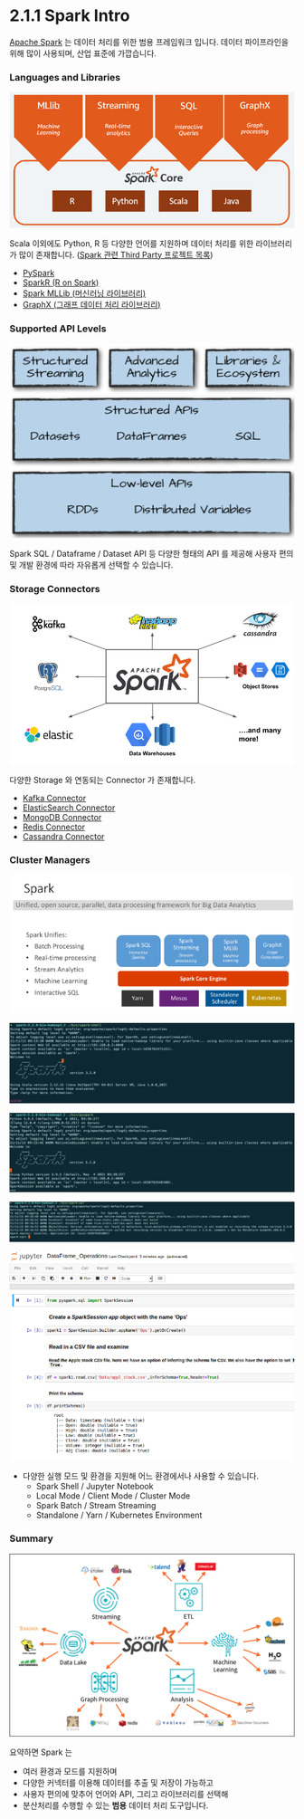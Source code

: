 # 2.1.1 Spark Intro

[Apache Spark](https://spark.apache.org) 는 데이터 처리를 위한 범용 프레임워크 입니다. 데이터 파이프라인을 위해 많이 사용되며, 산업 표준에 가깝습니다.&#x20;





### Languages and Libraries



![Apache Spark Languages and Libraries (https://www.datanami.com/2019/03/08/a-decade-later-apache-spark-still-going-strong/)](<../../.gitbook/assets/image (18) (1) (1) (1) (1) (1) (1).png>)



Scala 이외에도 Python, R 등 다양한 언어를 지원하며 데이터 처리를 위한 라이브러리가 많이 존재합니다.  ([Spark 관련 Third Party 프로젝트 목록](https://spark.apache.org/third-party-projects.html))

* [PySpark](http://spark.apache.org/docs/latest/api/python/)
* [SparkR (R on Spark)](https://spark.apache.org/docs/latest/sparkr.html)
* [Spark MLLib (머신러닝 라이브러리)](https://spark.apache.org/docs/latest/ml-guide.html)
* [GraphX (그래프 데이터 처리 라이브러리)](https://spark.apache.org/docs/latest/graphx-programming-guide.html)



### Supported API Levels

![Spark APIs (Slide)](<../../.gitbook/assets/image (23) (1) (1) (1) (1) (1).png>)

Spark SQL / Dataframe / Dataset API 등 다양한 형태의 API 를 제공해 사용자 편의 및 개발 환경에 따라 자유롭게 선택할 수 있습니다.&#x20;



### Storage Connectors



![Spark Integration (https://www.datamechanics.co/apache-spark)](<../../.gitbook/assets/image (11) (1) (1) (1).png>)



다양한 Storage 와 연동되는 Connector 가 존재합니다.&#x20;

* [Kafka Connector](https://spark.apache.org/docs/latest/structured-streaming-kafka-integration.html)
* [ElasticSearch Connector](https://www.elastic.co/guide/en/elasticsearch/hadoop/current/spark.html)
* [MongoDB Connector](https://docs.mongodb.com/spark-connector/current/)
* [Redis Connector](https://github.com/RedisLabs/spark-redis)
* [Cassandra Connector](https://github.com/datastax/spark-cassandra-connector)





### Cluster Managers



![Spark Cluster Manager (Link)](<../../.gitbook/assets/image (12) (1) (1) (1) (1) (1) (1) (1).png>)



![Spark Shell - Scala](<../../.gitbook/assets/image (12) (1).png>)

![Spark Shell - PySpark](<../../.gitbook/assets/image (15) (1).png>)

![Spark Shell - SQL](<../../.gitbook/assets/image (27) (1) (1).png>)

![Jupyrer Notebook w/ Spark Kernel](<../../.gitbook/assets/image (28) (1) (1).png>)

* 다양한 실행 모드 및 환경을 지원해 어느 환경에서나 사용할 수 있습니다.
  * Spark Shell / Jupyter Notebook
  * Local Mode / Client Mode / Cluster Mode
  * Spark Batch / Stream Streaming
  * Standalone / Yarn / Kubernetes Environment



### Summary

![Spark Usage (Link)](<../../.gitbook/assets/image (26) (1).png>)



요약하면 Spark 는&#x20;

* 여러 환경과 모드를 지원하며
* 다양한 커넥터를 이용해 데이터를 추출 및 저장이 가능하고
* 사용자 편의에 맞추어 언어와 API, 그리고 라이브러리를 선택해
* 분산처리를 수행할 수 있는 **범용** 데이터 처리 도구입니다.
